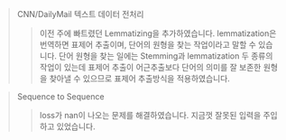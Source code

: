 > CNN/DailyMail 텍스트 데이터 전처리
> > 이전 주에 빠트렸던 Lemmatizing을 추가하였습니다. lemmatization은 번역하면 표제어 추출이며, 단어의 원형을 찾는 작업이라고 말할 수 있습니다. 단어 원형을 찾는 일에는 Stemming과 lemmatization 두 종류의 작업이 있는데 표제어 추출이 어근추출보다 단어의 의미를 잘 보존한 원형을 찾아낼 수 있으므로 표제어 추출방식을 적용하였습니다.

> Sequence to Sequence
> > loss가 nan이 나오는 문제를 해결하였습니다. 지금껏 잘못된 입력을 주입하고 있었습니다.
